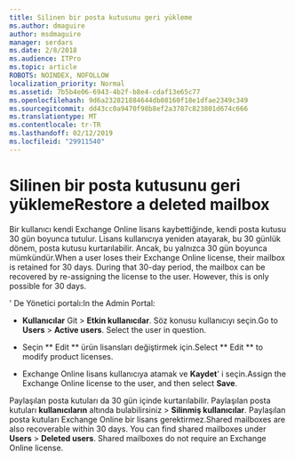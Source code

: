 ```yaml
---
title: Silinen bir posta kutusunu geri yükleme
ms.author: dmaguire
author: msdmaguire
manager: serdars
ms.date: 2/8/2018
ms.audience: ITPro
ms.topic: article
ROBOTS: NOINDEX, NOFOLLOW
localization_priority: Normal
ms.assetid: 7b5b4e06-6943-4b2f-b8e4-cdaf13e65c77
ms.openlocfilehash: 9d6a232821884644db08160f18e1dfae2349c349
ms.sourcegitcommit: dd43cc0a9470f98b8ef2a3787c823801d674c666
ms.translationtype: MT
ms.contentlocale: tr-TR
ms.lasthandoff: 02/12/2019
ms.locfileid: "29911540"
---
```

# <a name="restore-a-deleted-mailbox"></a><span data-ttu-id="62920-102">Silinen bir posta kutusunu geri yükleme</span><span class="sxs-lookup"><span data-stu-id="62920-102">Restore a deleted mailbox</span></span>

<span data-ttu-id="62920-p101">Bir kullanıcı kendi Exchange Online lisans kaybettiğinde, kendi posta kutusu 30 gün boyunca tutulur. Lisans kullanıcıya yeniden atayarak, bu 30 günlük dönem, posta kutusu kurtarılabilir. Ancak, bu yalnızca 30 gün boyunca mümkündür.</span><span class="sxs-lookup"><span data-stu-id="62920-p101">When a user loses their Exchange Online license, their mailbox is retained for 30 days. During that 30-day period, the mailbox can be recovered by re-assigning the license to the user. However, this is only possible for 30 days.</span></span>
  
<span data-ttu-id="62920-106">' De Yönetici portalı:</span><span class="sxs-lookup"><span data-stu-id="62920-106">In the Admin Portal:</span></span>
  
- <span data-ttu-id="62920-p102">**Kullanıcılar** Git \> **Etkin kullanıcılar**. Söz konusu kullanıcıyı seçin.</span><span class="sxs-lookup"><span data-stu-id="62920-p102">Go to **Users** \> **Active users**. Select the user in question.</span></span>
    
- <span data-ttu-id="62920-109">Seçin \*\* Edit \*\* ürün lisansları değiştirmek için.</span><span class="sxs-lookup"><span data-stu-id="62920-109">Select \*\* Edit \*\* to modify product licenses.</span></span> 
    
- <span data-ttu-id="62920-110">Exchange Online lisans kullanıcıya atamak ve **Kaydet**' i seçin.</span><span class="sxs-lookup"><span data-stu-id="62920-110">Assign the Exchange Online license to the user, and then select **Save**.</span></span>
    
<span data-ttu-id="62920-p103">Paylaşılan posta kutuları da 30 gün içinde kurtarılabilir. Paylaşılan posta kutuları **kullanıcıların** altında bulabilirsiniz \> **Silinmiş kullanıcılar**. Paylaşılan posta kutuları Exchange Online bir lisans gerektirmez.</span><span class="sxs-lookup"><span data-stu-id="62920-p103">Shared mailboxes are also recoverable within 30 days. You can find shared mailboxes under **Users** \> **Deleted users**. Shared mailboxes do not require an Exchange Online license.</span></span>
  

